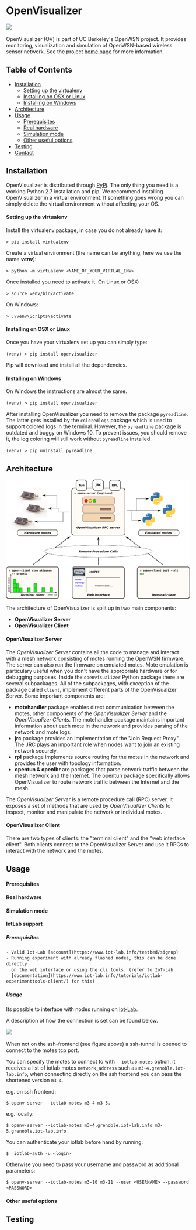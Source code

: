 OpenVisualizer
==============

![](https://img.shields.io/badge/python-2.7-green)


OpenVisualizer (OV) is part of UC Berkeley's OpenWSN project. It provides monitoring, visualization and simulation of OpenWSN-based wireless sensor network. See the project [home page][] for more information.

## Table of Contents
* [Installation](#installation)
    - [Setting up the virtualenv](#setting-up-the-virtualenv)
    - [Installing on OSX or Linux](#installing-on-osx-or-linux)
    - [Installing on Windows](#installing-on-windows)
* [Architecture](#architecture)
* [Usage](#usage)
    - [Prerequisites](#prerequisites)
    - [Real hardware](#real-hardware)
    - [Simulation mode](#simulation-mode)
    - [Other useful options](#other-useful-options)
* [Testing](#testing)
* [Contact](#contact)


## Installation <a name="installation"></a>
OpenVisualizer is distributed through [PyPi][]. The only thing you need is a working Python 2.7 installation and pip. We recommend installing OpenVisualizer in a virtual environment. If something goes wrong you can simply delete the virtual environment without affecting your OS.

#### Setting up the virtualenv <a name="setting-up-the-virtualenv"></a>
Install the virtualenv package, in case you do not already have it:

`> pip install virtualenv`

Create a virtual environment (the name can be anything, here we use the name _**venv**_):

`> python -m virtualenv <NAME_OF_YOUR_VIRTUAL_ENV>`

Once installed you need to activate it. On Linux or OSX:

`> source venv/bin/activate`

On Windows:

`> .\venv\Scripts\activate`

#### Installing on OSX or Linux
Once you have your virtualenv set up you can simply type:

`(venv) > pip install openvisualizer`

Pip will download and install all the dependencies. 

#### Installing on Windows
On Windows the instructions are almost the same.

`(venv) > pip install openvisualizer`

After installing OpenVisualizer you need to remove the package `pyreadline`. The latter gets installed by the `coloredlogs` package which is used to support colored logs in the terminal. However, the `pyreadline` package is outdated and buggy on Windows 10. To prevent issues, you should remove it, the log coloring will still work without `pyreadline` installed.

`(venv) > pip uninstall pyreadline`

## Architecture <a name="architecture"></a>

![openvisualizer-architecture](images/ov_arch.png)

The architecture of OpenVisualizer is split up in two main components:

* **OpenVisualizer Server**
* **OpenVisualizer Client**

#### OpenVisualizer Server
The _OpenVisualizer Server_ contains all the code to manage and interact with a mesh network consisting of motes running the OpenWSN firmware. The server can also run the firmware on emulated motes. Mote emulation is particulary useful when you don't have the appropriate hardware or for debugging purposes. Inside the `openvisualizer` Python package there are several subpackages. All of the subpackages, with exception of the package called `client`, implement different parts of the OpenVisualizer Server. Some important components are:

* **motehandler** package enables direct communication between the motes, other components of the _OpenVisualizer Server_ and the _OpenVisualizer Clients_. The motehandler package maintains important information about each mote in the network and provides parsing of the network and mote logs.
* **jrc** package provides an implementation of the "Join Request Proxy". The JRC plays an important role when nodes want to join an existing network securely.
* **rpl** package implements source routing for the motes in the network and provides the user with topology information.
* **opentun & openlbr** are packages that parse network traffic between the mesh network and the Internet. The opentun package specifically allows OpenVisualizer to route network traffic between the Internet and the mesh.

The _OpenVisualizer Server_ is a remote procedure call (RPC) server. It exposes a set of methods that are used by _OpenVisualizer Clients_ to inspect, monitor and manipulate the network or individual motes. 

#### OpenVisualizer Client
There are two types of clients: the "terminal client" and the "web interface client". Both clients connect to the OpenVisualizer Server and use it RPCs to interact with the network and the motes.


## Usage

#### Prerequisites
#### Real hardware
#### Simulation mode
#### IotLab support


##### Prerequisites

    - Valid Iot-Lab [account](https://www.iot-lab.info/testbed/signup)
    - Running experiment with already flashed nodes, this can be done directly
      on the web interface or using the cli tools. (refer to IoT-Lab
      [documentation](https://www.iot-lab.info/tutorials/iotlab-experimenttools-client/) for this)

##### Usage

Its possible to interface with nodes running on [Iot-Lab](https://www.iot-lab.info/).

A description of how the connection is set can be found below.

![](https://www.iot-lab.info/wp-content/uploads/2017/06/tuto_m3_clitools_exp.jpg)

When not on the ssh-frontend (see figure above) a ssh-tunnel is opened to connect
to the motes tcp port.

You can specify the motes to connect to with `--iotlab-motes` option, it receives
a list of iotlab motes `network_address` such as `m3-4.grenoble.iot-lab.info`,
when connecting directly on the ssh frontend you can pass the shortened version
`m3-4`.

e.g. on ssh frontend:

    $ openv-server --iotlab-motes m3-4 m3-5.

e.g. locally:

    $ openv-server --iotlab-motes m3-4.grenoble.iot-lab.info m3-5.grenoble.iot-lab.info

You can authenticate your iotlab before hand by running:

    $  iotlab-auth -u <login>

Otherwise you need to pass your username and password as additional parameters:

    $ openv-server --iotlab-motes m3-10 m3-11 --user <USERNAME> --password <PASSWORD>

#### Other useful options

## Testing


[home page]: https://openwsn.atlassian.net/wiki/display/OW/OpenVisualizer

[PyPi]: https://pypi.org/

[mailing list]: https://openwsn.atlassian.net/wiki/display/OW/Mailing+List

[issue report]: https://openwsn.atlassian.net

[openwsn-dashboard]: https://openwsn-dashboard.eu-gb.mybluemix.net/ui/

[OpenTestbed]: https://github.com/openwsn-berkeley/opentestbed

[localhost:8080]: http://localhost:8080/

